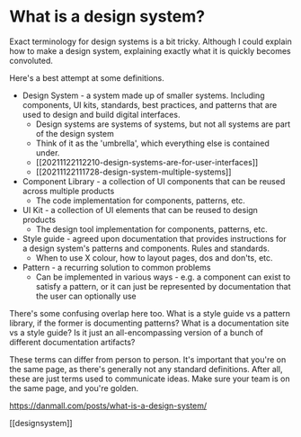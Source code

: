 # What is a design system?

Exact terminology for design systems is a bit tricky. Although I could explain how to make a design system, explaining exactly what it is quickly becomes convoluted. 

Here's a best attempt at some definitions.

- Design System - a system made up of smaller systems. Including components, UI kits, standards, best practices, and patterns that are used to design and build digital interfaces.
	- Design systems are systems of systems, but not all systems are part of the design system
	- Think of it as the 'umbrella', which everything else is contained under.
	- [[20211122112210-design-systems-are-for-user-interfaces]]
	- [[20211122111728-design-system-multiple-systems]]
- Component Library - a collection of UI components that can be reused across multiple products
	- The code implementation for components, patterns, etc.
- UI Kit - a collection of UI elements that can be reused to design products
	- The design tool implementation for components, patterns, etc.
- Style guide  - agreed upon documentation that provides instructions for a design system's patterns and components. Rules and standards.
	- When to use X colour, how to layout pages, dos and don'ts, etc.
- Pattern - a recurring solution to common problems
	- Can be implemented in various ways - e.g. a component can exist to satisfy a pattern, or it can just be represented by documentation that the user can optionally use

There's some confusing overlap here too. What is a style guide vs a pattern library, if the former is documenting patterns? What is a documentation site vs a style guide? Is it just an all-encompassing version of a bunch of different documentation artifacts?

These terms can differ from person to person. It's important that you're on the same page, as there's generally not any standard definitions. After all, these are just terms used to communicate ideas. Make sure your team is on the same page, and you're golden.

https://danmall.com/posts/what-is-a-design-system/

[[designsystem]]